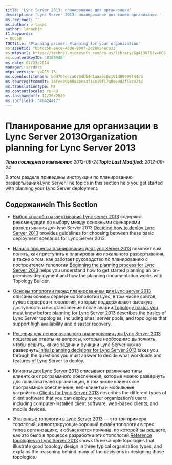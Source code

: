 ```yaml
---
title: 'Lync Server 2013: планирование для организации'
description: 'Lync Server 2013: планирование для вашей организации.'
ms.reviewer: ''
ms.author: v-lanac
author: lanachin
f1.keywords:
- NOCSH
TOCTitle: 'Planning primer: Planning for your organization'
ms:assetid: fbbfcc5b-eece-48de-800f-2c28954eca33
ms:mtpsurl: https://technet.microsoft.com/en-us/library/Gg413071(v=OCS.15)
ms:contentKeyID: 48185940
ms.date: 07/23/2014
manager: serdars
mtps_version: v=OCS.15
ms.openlocfilehash: bdd764ecca6784bb4d1aaa6c0c191d89999f44db
ms.sourcegitcommit: 36fee89bb887bea4f18b19f17a8c69daf5bc423d
ms.translationtype: MT
ms.contentlocale: ru-RU
ms.lasthandoff: 11/26/2020
ms.locfileid: "49424417"
---
```

# <a name="organization-planning-for-lync-server-2013"></a><span data-ttu-id="bddbb-103">Планирование для организации в Lync Server 2013</span><span class="sxs-lookup"><span data-stu-id="bddbb-103">Organization planning for Lync Server 2013</span></span>

<div data-xmlns="http://www.w3.org/1999/xhtml">

<div class="topic" data-xmlns="http://www.w3.org/1999/xhtml" data-msxsl="urn:schemas-microsoft-com:xslt" data-cs="https://msdn.microsoft.com/">

<div data-asp="https://msdn2.microsoft.com/asp">



</div>

<div id="mainSection">

<div id="mainBody"><span data-ttu-id="bddbb-104">

<span> </span></span><span class="sxs-lookup"><span data-stu-id="bddbb-104">

<span> </span></span></span>

<span data-ttu-id="bddbb-105">_**Тема последнего изменения:** 2012-09-24_</span><span class="sxs-lookup"><span data-stu-id="bddbb-105">_**Topic Last Modified:** 2012-09-24_</span></span>

<span data-ttu-id="bddbb-106">В этом разделе приведены инструкции по планированию развертывания Lync Server.</span><span class="sxs-lookup"><span data-stu-id="bddbb-106">The topics in this section help you get started with planning your Lync Server deployment.</span></span>

<div>

## <a name="in-this-section"></a><span data-ttu-id="bddbb-107">Содержание</span><span class="sxs-lookup"><span data-stu-id="bddbb-107">In This Section</span></span>

  - <span data-ttu-id="bddbb-108">[Выбор способа развертывания Lync server 2013](lync-server-2013-deciding-how-to-deploy-microsoft-lync.md) содержит рекомендации по выбору между основными сценариями развертывания для lync Server 2013.</span><span class="sxs-lookup"><span data-stu-id="bddbb-108">[Deciding how to deploy Lync Server 2013](lync-server-2013-deciding-how-to-deploy-microsoft-lync.md) provides guidelines for choosing between these basic deployment scenarios for Lync Server 2013.</span></span>

  - <span data-ttu-id="bddbb-109">[Начало процесса планирования для Lync Server 2013](lync-server-2013-beginning-the-planning-process.md) поможет вам понять, как приступить к планированию локального развертывания, а также о том, как работает руководство по планированию с построителем топологии.</span><span class="sxs-lookup"><span data-stu-id="bddbb-109">[Beginning the planning process for Lync Server 2013](lync-server-2013-beginning-the-planning-process.md) helps you understand how to get started planning an on-premises deployment and how the planning documentation works with Topology Builder.</span></span>

  - <span data-ttu-id="bddbb-110">[Основы топологии перед планированием для Lync server 2013](lync-server-2013-topology-basics-you-must-know-before-planning.md) описаны основы серверных топологий Lync, в том числе сайтов, пулов серверов и топологий, которые поддерживают высокую доступность и восстановление после аварии.</span><span class="sxs-lookup"><span data-stu-id="bddbb-110">[Topology basics you must know before planning for Lync Server 2013](lync-server-2013-topology-basics-you-must-know-before-planning.md) describes the basics of Lync Server topologies, including sites, server pools, and topologies that support high availability and disaster recovery.</span></span>

  - <span data-ttu-id="bddbb-111">[Решения для первоначального планирования для Lync Server 2013](lync-server-2013-initial-planning-decisions.md) пошаговые ответы на вопросы, которые необходимо выполнить, чтобы решить, какие задачи и функции Lync Server нужно развернуть.</span><span class="sxs-lookup"><span data-stu-id="bddbb-111">[Initial planning decisions for Lync Server 2013](lync-server-2013-initial-planning-decisions.md) takes you through the questions you must answer to decide what workloads and features of Lync Server to deploy.</span></span>

  - <span data-ttu-id="bddbb-112">[Клиенты для Lync Server 2013](lync-server-2013-clients.md) описывают различные типы клиентских программного обеспечения, которые можно развернуть для пользователей организации, в том числе клиентское программное обеспечение, веб-клиенты и мобильные устройства.</span><span class="sxs-lookup"><span data-stu-id="bddbb-112">[Clients for Lync Server 2013](lync-server-2013-clients.md) describes the different types of client software that you can deploy to your organization’s users, including computer-installed client software, web-based clients, and mobile devices.</span></span>

  - <span data-ttu-id="bddbb-113">[Эталонные топологии в Lync Server 2013](lync-server-2013-reference-topologies.md) — это три примера топологий, иллюстрирующие хороший дизайн топологии в трех типов организациях, и объясняется причина, по которой вы решаете, как это было в процессе разработки этих топологий.</span><span class="sxs-lookup"><span data-stu-id="bddbb-113">[Reference topologies in Lync Server 2013](lync-server-2013-reference-topologies.md) shows three sample topologies that illustrate good topology design in three typical organization types, and explains the reasoning behind many of the decisions in designing those topologies.</span></span>

<span data-ttu-id="bddbb-114"></div>

</div>

<span> </span>

</div>

</div>

</span><span class="sxs-lookup"><span data-stu-id="bddbb-114"></div>

</div>

<span> </span>

</div>

</div>

</span></span></div>

